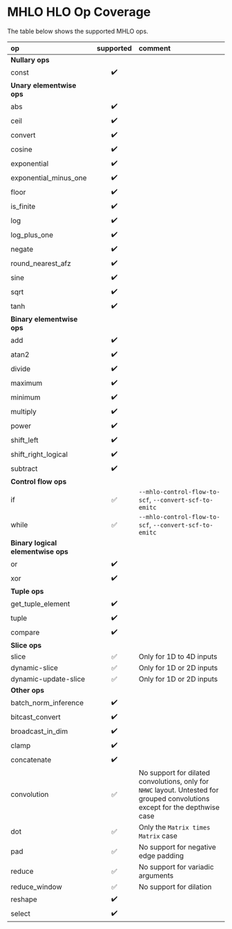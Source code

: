 # MHLO HLO Op Coverage

The table below shows the supported MHLO ops.

| op                    | supported          | comment |
| :-------------------- |:------------------:| :------ |
| **Nullary ops**
| const                 | :heavy_check_mark: | |
| **Unary elementwise ops**
| abs                   | :heavy_check_mark: | |
| ceil                  | :heavy_check_mark: | |
| convert               | :heavy_check_mark: | |
| cosine                | :heavy_check_mark: | |
| exponential           | :heavy_check_mark: | |
| exponential_minus_one | :heavy_check_mark: | |
| floor                 | :heavy_check_mark: | |
| is_finite             | :heavy_check_mark: | |
| log                   | :heavy_check_mark: | |
| log_plus_one          | :heavy_check_mark: | |
| negate                | :heavy_check_mark: | |
| round_nearest_afz     | :heavy_check_mark: | |
| sine                  | :heavy_check_mark: | |
| sqrt                  | :heavy_check_mark: | |
| tanh                  | :heavy_check_mark: | |
| **Binary elementwise ops**
| add                   | :heavy_check_mark: | |
| atan2                 | :heavy_check_mark: | |
| divide                | :heavy_check_mark: | |
| maximum               | :heavy_check_mark: | |
| minimum               | :heavy_check_mark: | |
| multiply              | :heavy_check_mark: | |
| power                 | :heavy_check_mark: | |
| shift_left            | :heavy_check_mark: | |
| shift_right_logical   | :heavy_check_mark: | |
| subtract              | :heavy_check_mark: | |
| **Control flow ops**
| if                    | :white_check_mark: | `--mhlo-control-flow-to-scf`, `--convert-scf-to-emitc`|
| while                 | :white_check_mark: | `--mhlo-control-flow-to-scf`, `--convert-scf-to-emitc`|
| **Binary logical elementwise ops**
| or                    | :heavy_check_mark: | |
| xor                   | :heavy_check_mark: | |
| **Tuple ops**
| get_tuple_element     | :heavy_check_mark: | |
| tuple                 | :heavy_check_mark: | |
| compare               | :heavy_check_mark: | |
| **Slice ops**
| slice                 | :white_check_mark: | Only for 1D to 4D inputs |
| dynamic-slice         | :white_check_mark: | Only for 1D or 2D inputs |
| dynamic-update-slice  | :white_check_mark: | Only for 1D or 2D inputs |
| **Other ops**
| batch_norm_inference  | :heavy_check_mark: | |
| bitcast_convert       | :heavy_check_mark: | |
| broadcast_in_dim      | :heavy_check_mark: | |
| clamp                 | :heavy_check_mark: | |
| concatenate           | :heavy_check_mark: | |
| convolution           | :white_check_mark: | No support for dilated convolutions, only for `NHWC` layout. Untested for grouped convolutions except for the depthwise case |
| dot                   | :white_check_mark: | Only the `Matrix times Matrix` case |
| pad                   | :white_check_mark: | No support for negative edge padding |
| reduce                | :white_check_mark: | No support for variadic arguments |
| reduce_window         | :white_check_mark: | No support for dilation |
| reshape               | :heavy_check_mark: | |
| select                | :heavy_check_mark: | |
